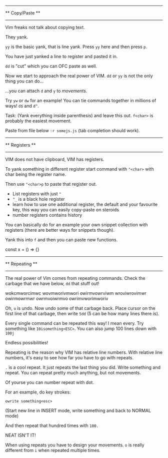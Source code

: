 ****************
** Copy/Paste **
****************

Vim freaks not talk about copying text.

They yank.

`yy` is the basic yank, that is line yank. Press `yy` here and then press `p`.

You have just yanked a line to register and pasted it in.

`dd` is "cut" which you can OFC paste as well.

Now we start to approach the real power of VIM. `dd` or `yy` is not the only thing you can do...

...you can attach `d` and `y` to _movements_.

Try `yw` or `dw` for an example! You can tie commands together in millions of ways! `d$` and `d^`.

Task: (Yank everything inside parenthesis) and leave this out. `f<char>` is probably the easiest movement.

Paste from file below `:r somejs.js` (tab completion should work).

***************
** Registers **
***************

VIM does not have clipboard, VIM has registers.

To yank something in different register start command with `"<char>` with char being the register name.

Then use `"<char>p` to paste that register out.

- List registers with just `"`
- `"_` is a black hole register
- learn how to use one additional register, the default and your favourite key, this way you can easily copy-paste on steroids
- number registers contains history

You can basically do for an example your own snippet collection with registers (there are better ways for snippets though).

Yank this into `f` and then you can paste new functions.

const x = () => {}

***************
** Repeating **
***************

The real power of Vim comes from repeating commands. Check the carbage that we have below, `dd` that stuff out!

wokcmworcimwc
wovmworivmwori
owirmvowrviwm
wroviwrovimwr
owirmowrmwr
owrmvoiwrmvo
owrimvworimworiv

Oh, `u` is undo. Now undo some of that carbage back. Place cursor on the first line of that carbage, then write `5dd` (5 can be how many lines there is).

Every single command can be repeated this way! I mean every. Try something like `10isomething<ESC>`. You can also jump 100 lines down with `100j`

Endless possibilities!

Repeating is the reason why VIM has relative line numbers. With relative line numbers, it's easy to see how far you have to go with repeats.

`.` is a cool repeat. It just repeats the last thing you did. Write something and repeat. You can repeat pretty much anything, but not movements.

Of yourse you can number repeat with dot.

For an example, do key strokes:

`owrite something<esc>`

(Start new line in INSERT mode, write something and back to NORMAL mode)

And then repeat that hundred times with `100.`

NEAT ISN'T IT!

When using repeats you have to design your movements. `o` is really different from `i` when repeated multiple times.

